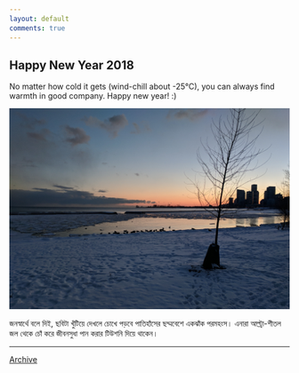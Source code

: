 ```yaml
---
layout: default
comments: true
---
```


## Happy New Year 2018 

No matter how cold it gets (wind-chill about -25°C), you can always find warmth in good company.
Happy new year! :)

![Happy New Year](../images/HNY.jpg "December 30, 2017 near Lake Ontario, Toronto")

জনস্বার্থে বলে দিই, ছবিটা খুঁটিয়ে দেখলে চোখে পড়বে পাতিহাঁসের ছদ্মবেশে একঝাঁক পরমহংস। এনারা আল্ট্রা-শীতল জল থেকে চোঁ করে জীবনসুধা পান করার টিউশনি দিয়ে থাকেন।  

* * *

[Archive](../archive)

